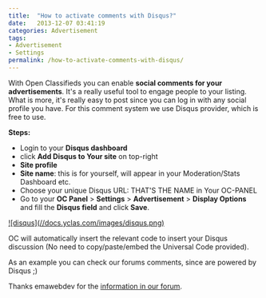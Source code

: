 ```yaml
---
title:  "How to activate comments with Disqus?"
date:   2013-12-07 03:41:19
categories: Advertisement
tags: 
- Advertisement
- Settings
permalink: /how-to-activate-comments-with-disqus/
---
```

With Open Classifieds you can enable **social comments for your advertisements**. It's a really useful tool to engage people to your listing. What is more, it's really easy to post since you can log in with any social profile you have. For this comment system we use Disqus provider, which is free to use.

**Steps:**

  * Login to your **Disqus dashboard**
  * click **Add Disqus to Your site** on top-right
  * **Site profile**
  * **Site name**: this is for yourself, will appear in your Moderation/Stats Dashboard etc.
  * Choose your unique Disqus URL: THAT'S THE NAME in Your OC-PANEL
  * Go to your **OC Panel** > **Settings** > **Advertisement** > **Display Options** and fill the **Disqus field** and click **Save**.

<a href="//docs.yclas.com/images/disqus.png" class="thumbnail gallery-item" data-gallery>
![disqus](//docs.yclas.com/images/disqus.png) 
</a>

OC will automatically insert the relevant code to insert your Disqus discussion (No need to copy/paste/embed the Universal Code provided). 

As an example you can check our forums comments, since are powered by Disqus ;) 

Thanks emawebdev for the [information in our forum](http://forums.open-classifieds.com/support/disqus-platform-on-oc.html#comment-1153512330).

